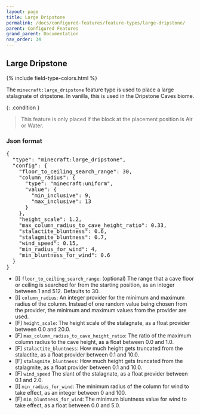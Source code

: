 ```yaml
---
layout: page
title: Large Dripstone
permalink: /docs/configured-features/feature-types/large-dripstone/
parent: Configured Features
grand_parent: Documentation
nav_order: 34
---
```


## Large Dripstone

<head>
    {% include field-type-colors.html %}
</head>

The `minecraft:large_dripstone` feature type is used to place a large stalagnate of dripstone. In vanilla, this is used in the Dripstone Caves biome.

{: .condition }
> This feature is only placed if the block at the placement position is Air or Water.

### Json format

<pre>
{
  "type": "minecraft:large_dripstone",
  "config": {
    "floor_to_ceiling_search_range": 30,
    "column_radius": {
      "type": "minecraft:uniform",
      "value": {
        "min_inclusive": 9,
        "max_inclusive": 13
      }
    },
    "height_scale": 1.2,
    "max_column_radius_to_cave_height_ratio": 0.33,
    "stalactite_bluntness": 0.6,
    "stalagmite_bluntness": 0.7,
    "wind_speed": 0.15,
    "min_radius_for_wind": 4,
    "min_bluntness_for_wind": 0.6
  }
}
</pre>

* ‌<bl>[I]</bl> `floor_to_ceiling_search_range`: (optional) The range that a cave floor or ceiling is searched for from the starting position, as an integer between 1 and 512. Defaults to 30.
* ‌<bl>[I]</bl> `column_radius`: An integer provider for the minimum and maximum radius of the column. Instead of one random value being chosen from the provider, the minimum and maximum values from the provider are used.
* ‌<ye>[F]</ye> `height_scale`: The height scale of the stalagnate, as a float provider between 0.0 and 20.0. 
* ‌<ye>[F]</ye> `max_column_radius_to_cave_height_ratio`: The ratio of the maximum column radius to the cave height, as a float between 0.0 and 1.0.
* ‌<ye>[F]</ye> `stalactite_bluntness`: How much height gets truncated from the stalactite, as a float provider between 0.1 and 10.0.
* ‌<ye>[F]</ye> `stalagmite_bluntness`: How much height gets truncated from the stalagmite, as a float provider between 0.1 and 10.0.
* ‌<ye>[F]</ye> `wind_speed` The slant of the stalagnate, as a float provider between 0.1 and 2.0.
* ‌<bl>[I]</bl> `min_radius_for_wind`: The minimum radius of the column for wind to take effect, as an integer between 0 and 100.
* ‌<ye>[F]</ye> `min_bluntness_for_wind`: The minimum bluntness value for wind to take effect, as a float between 0.0 and 5.0.
